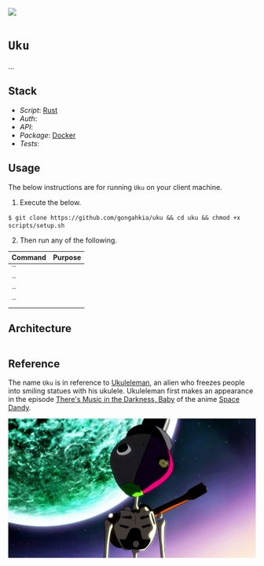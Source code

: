 [![](https://img.shields.io/badge/uku_1.0.0-passing-green)](https://github.com/gongahkia/uku/releases/tag/1.0.0)

# `Uku`

...

## Stack

* *Script*: [Rust]()
* *Auth*: []()
* *API*: []()
* *Package*: [Docker]()
* *Tests*: []()

## Usage

The below instructions are for running `Uku` on your client machine.

1. Execute the below.

```console
$ git clone https://github.com/gongahkia/uku && cd uku && chmod +x scripts/setup.sh
```

2. Then run any of the following.

| Command | Purpose |
| :--- | :--- |
| `` | |
| `` | |
| `` | |
| `` | |

## Architecture

```mermaid

```

## Reference

The name `Uku` is in reference to [Ukuleleman](https://space-dandy.fandom.com/wiki/Ukuleleman), an alien who freezes people into smiling statues with his ukulele. Ukuleleman first makes an appearance in the episode [There's Music in the Darkness, Baby](https://space-dandy.fandom.com/wiki/There%27s_Music_in_the_Darkness,_Baby) of the anime [Space Dandy](https://space-dandy.fandom.com/wiki/Space_Dandy_(anime)).

![](./asset/logo/ukuleleman.jpg)
